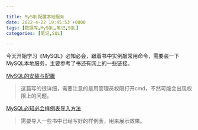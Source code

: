 ```yaml
---

title: MySQL配置本地服务
date: 2022-4-22 19:45:53 +0800
tags: [数据库,MySQL,笔记,SQL]
categories: [笔记,SQL]

---
```


今天开始学习《MySQL》必知必会，跟着书中实例敲常用命令，需要装一下MySQL本地服务，主要参考了书还有网上的一些链接。

[MySQL的安装与配置 ](https://www.cnblogs.com/winton-nfs/p/11524007.html)

> 这篇写的很详细，需要注意的是用管理员权限打开cmd，不然可能会出现权限上的问题。

[MySQL必知必会样例表导入方法](https://blog.csdn.net/qq120633269/article/details/88321137)

> 需要导入一些书中已经写好的样例表，用来展示效果。

